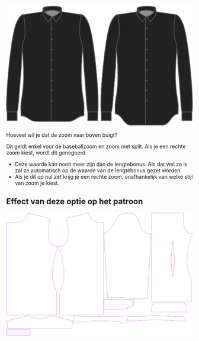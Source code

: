 ![Curve zoom](hemcurve.svg)

Hoeveel wil je dat de zoom naar boven buigt?

<Note>

Dit geldt enkel voor de baseballzoom en zoom met split. Als je een rechte zoom kiest, wordt dit genegeerd.

-   Deze waarde kan nooit meer zijn dan de lengtebonus. Als dat wel zo is zal ze automatisch op de waarde van de lengtebonus gezet worden.
-   Als je dit op nul zet krijg je een rechte zoom, onafhankelijk van welke stijl van zoom je kiest.

</Note>

## Effect van deze optie op het patroon

![Deze afbeelding toont het effect van deze optie door meerdere varianten die een andere waarde hebben voor deze optie te vervangen](simon_hemcurve_sample.svg "Effect van deze optie op het patroon")
